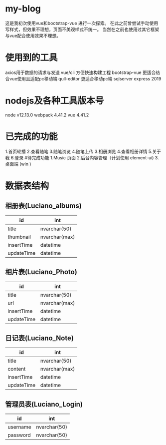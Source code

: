 # my-blog
这是我初次使用vue和bootstrap-vue 进行一次探索。
在此之前曾尝试手动使用写样式，但效果不理想，页面不美观样式不统一。
当然在之前也使用过其它框架与vue配合使用效果不理想。
# 使用到的工具
axios用于数据的请求与发送
vue/cli 方便快速构建工程
bootstrap-vue 更适合结合vue使用且适配pc移动端
qull-editor 更适合移动pc端
sqlserver express 2019
# nodejs及各种工具版本号
node v12.13.0
webpack 4.41.2
vue    4.41.2
# 已完成的功能
1.首页轮播
2.查看随笔
3.随笔浏览
4.随笔上传
3.相册浏览
4.查看相册详情
5.关于我
6.登录
#待完成功能
1.Music 页面
2.后台内容管理（计划使用 element-ui)
3.桌面端 (win )
# 数据表结构
## 相册表(Luciano_albums)
| id         | int             |
|------------|-----------------|
| title      | nvarchar\(50\)  |
| thumbnail        | nvarchar\(max\) |
| insertTime | datetime        |
| updateTime | datetime        |
## 相片表(Luciano_Photo)
| id         | int             |
|------------|-----------------|
| title      | nvarchar\(50\)  |
| url        | nvarchar\(max\) |
| insertTime | datetime        |
| updateTime | datetime        |
## 日记表(Luciano_Note)
| id         | int             |
|------------|-----------------|
| title      | nvarchar\(50\)  |
| content    | nvarchar\(max\) |
| insertTime | datetime        |
| updateTime | datetime        |
## 管理员表(Luciano_Login)
| id         | int             |
|------------|-----------------|
| username     | nvarchar\(50\)  |
| password  | nvarchar\(50\) |

